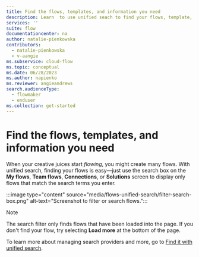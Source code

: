 ```yaml
---
title: Find the flows, templates, and information you need
description: Learn  to use unified seach to find your flows, template, and information you need.
services: ''
suite: flow
documentationcenter: na
author: natalie-pienkowska
contributors:
  - natalie-pienkowska
  - v-aangie
ms.subservice: cloud-flow
ms.topic: conceptual
ms.date: 06/28/2023
ms.author: napienko
ms.reviewer: angieandrews
search.audienceType: 
  - flowmaker
  - enduser
ms.collection: get-started
---
```


# Find the flows, templates, and information you need

When your creative juices start *flowing*, you might create many flows. With unified search, finding your flows is easy&mdash;just use the search box on the **My flows**, **Team flows**, **Connections**, or **Solutions** screen to display only flows that match the search terms you enter.

:::image type="content" source="media/flows-unified-search/filter-search-box.png" alt-text="Screenshot to filter or search flows.":::

> [!NOTE]
> The search filter only finds flows that have been loaded into the page. If you don't find your flow, try selecting **Load more** at the bottom of the page.

To learn more about managing search providers and more, go to [Find it with unified search](/power-apps/maker/search).